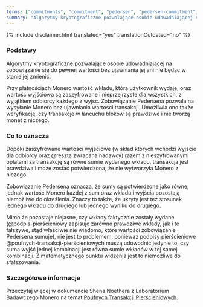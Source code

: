 ```yaml
---
terms: ["commitments", "commitment", "pedersen", "pedersen-commitment", "pedersen-commitments", "zobowiązanie", "zobowiązania", "zobowiązaniu", "zobowiązaniom", "zobowiązanie-pedersena", "zobowiązaniu-pedersena", "zobowiązaniem-pedersena"]
summary: "Algorytmy kryptograficzne pozwalające osobie udowadniającej na zobowiązanie się do pewnej wartości bez ujawniania jej ani nie będąc w stanie jej zmienić."
---
```


{% include disclaimer.html translated="yes" translationOutdated="no" %}
### Podstawy

Algorytmy kryptograficzne pozwalające osobie udowadniającej na zobowiązanie się do pewnej wartości bez ujawniania jej ani nie będąc w stanie jej zmienić.

Przy płatnościach Monero wartość wkładu, którą użytkownik wydaje, oraz wartość wyjściowa są zaszyfrowane i nieprzejrzyste dla wszystkich, z wyjątkiem odbiorcy każdego z wyjść. Zobowiązanie Pedersena pozwala na wysyłanie Monero bez ujawniania wartości transakcji. Umożliwia ono także weryfikację, czy transakcje w łańcuchu bloków są prawdziwe i nie tworzą monet z niczego.

### Co to oznacza

Dopóki zaszyfrowane wartości wyjściowe (w skład których wchodzi wyjście dla odbiorcy oraz @reszta zwracana nadawcy) razem z nieszyfrowanymi opłatami za transakcję są równe sumie wydanego wkładu, transakcja jest prawdziwa i może zostać potwierdzona, że nie wytworzyła Monero z niczego.

Zobowiązanie Pedersena oznacza, że sumy są potwierdzone jako równe, jednak wartość Monero każdej z sum oraz wkładu i wyjścia pozostają niemożliwe do określenia. Znaczy to także, że ukryty jest też stosunek jednego wkładu do drugiego lub jednego wyniku do drugiego.

Mimo że pozostaje niejasne, czy wkłady faktycznie zostały wydane (@podpis-pierścieniowy zapisuje zarówno prawdziwe wkłady, jak i te fałszywe, stąd właściwie nie wiadomo, które wartości zobowiązanie Pedersena sumuje), nie jest to problemem, ponieważ podpisy pierścieniowe @poufnych-transakcji-pierścieniowych muszą udowodnić jedynie to, czy suma wyjść jednej kombinacji jest równa sumie wkładów w tej samej kombinacji. Z matematycznego punktu widzenia jest to niemożliwe do sfałszowania.

### Szczegółowe informacje

Przeczytaj więcej w dokumencie Shena Noethera z Laboratorium Badawczego Monero na temat [Poufnych Transakcji Pierścieniowych](https://eprint.iacr.org/2015/1098.pdf).
